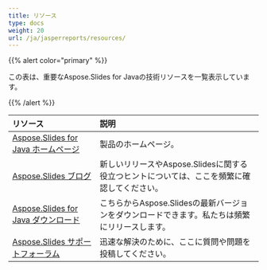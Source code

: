 ```yaml
---
title: リソース
type: docs
weight: 20
url: /ja/jasperreports/resources/
---
```


{{% alert color="primary" %}} 

この表は、重要なAspose.Slides for Javaの技術リソースを一覧表示しています。 

{{% /alert %}} 

|**リソース**|**説明**|
| :- | :- |
|[Aspose.Slides for Java ホームページ](https://products.aspose.com/slides/jasperreports/)|製品のホームページ。|
|[Aspose.Slides ブログ](https://blog.aspose.com/category/slides/)|新しいリリースやAspose.Slidesに関する役立つヒントについては、ここを頻繁に確認してください。|
|[Aspose.Slides for Java ダウンロード](https://downloads.aspose.com/slides/jasperreport)|こちらからAspose.Slidesの最新バージョンをダウンロードできます。私たちは頻繁にリリースします。|
|[Aspose.Slides サポートフォーラム](https://forum.aspose.com/c/slides/11)|迅速な解決のために、ここに質問や問題を投稿してください。|